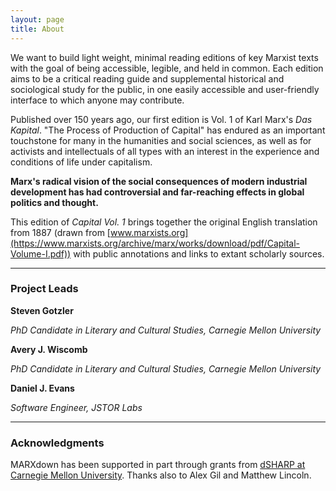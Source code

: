 ```yaml
---
layout: page
title: About
---
```


We want to build light weight, minimal reading editions of key Marxist texts with the goal of being accessible, legible, and held in common. Each edition aims to be a critical reading guide and supplemental historical and sociological study for the public, in one easily accessible and user-friendly interface to which anyone may contribute.

Published over 150 years ago, our first edition is Vol. 1 of Karl Marx's *Das Kapital*. "The Process of Production of Capital" has endured as an important touchstone for many in the humanities and social sciences, as well as for activists and intellectuals of all types with an interest in the experience and conditions of life under capitalism.

**Marx's radical vision of the social consequences of modern industrial development has had controversial and far-reaching effects in global politics and thought.**

This edition of *Capital Vol. 1* brings together the original English translation from 1887 (drawn from [www.marxists.org](https://www.marxists.org/archive/marx/works/download/pdf/Capital-Volume-I.pdf)) with public annotations and links to extant scholarly sources.


* * *

### Project Leads

**Steven Gotzler**

*PhD Candidate in Literary and Cultural Studies, Carnegie Mellon University*

**Avery J. Wiscomb**

*PhD Candidate in Literary and Cultural Studies, Carnegie Mellon University*

**Daniel J. Evans**

*Software Engineer, JSTOR Labs*


* * *

### Acknowledgments

MARXdown has been supported in part through grants from [dSHARP at Carnegie Mellon University](http://dsharp.library.cmu.edu/). Thanks also to Alex Gil and Matthew Lincoln.
